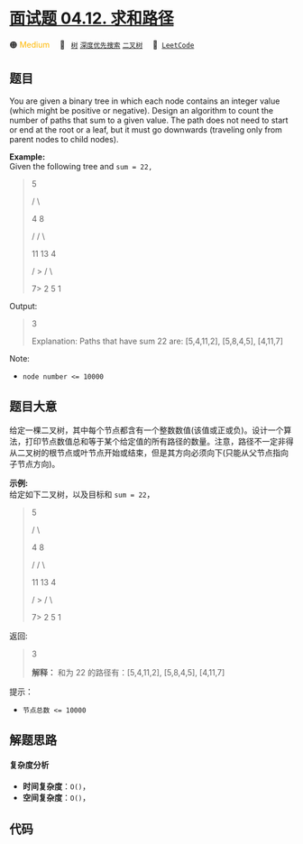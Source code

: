 # [面试题 04.12. 求和路径](https://leetcode.cn/problems/paths-with-sum-lcci)

🟠 <font color=#ffb800>Medium</font>&emsp; 🔖&ensp; [`树`](/tag/tree.md) [`深度优先搜索`](/tag/depth-first-search.md) [`二叉树`](/tag/binary-tree.md)&emsp; 🔗&ensp;[`LeetCode`](https://leetcode.cn/problems/paths-with-sum-lcci)

## 题目

You are given a binary tree in which each node contains an integer value
(which might be positive or negative). Design an algorithm to count the number
of paths that sum to a given value. The path does not need to start or end at
the root or a leaf, but it must go downwards (traveling only from parent nodes
to child nodes).

**Example:**  
Given the following tree and  `sum = 22,`

> 
> 
> 
> 
> 
> > 
> > 
> > 
>   5
> 
> > 
> > 
> > 
>  / \
> 
> > 
> > 
> > 
> 4   8
> 
> > 
> > 
>    /   / \
> 
> > 
> > 
>   11  13  4
> 
> > 
> > 
>  /  \> 
> / \
> 
> > 
> > 
> 7> 
> 2  5   1
> 
> 

Output:

> 
> 
> 
> 
> 
> 3
> 
> Explanation: Paths that have sum 22 are: [5,4,11,2], [5,8,4,5], [4,11,7]

Note:

  * `node number <= 10000`


## 题目大意

给定一棵二叉树，其中每个节点都含有一个整数数值(该值或正或负)。设计一个算法，打印节点数值总和等于某个给定值的所有路径的数量。注意，路径不一定非得从二叉树的根节点或叶节点开始或结束，但是其方向必须向下(只能从父节点指向子节点方向)。

**示例:**  
给定如下二叉树，以及目标和 `sum = 22`，

> 
> 
> 
> 
> 
> > 
> > 
> > 
>   5
> 
> > 
> > 
> > 
>  / \
> 
> > 
> > 
> > 
> 4   8
> 
> > 
> > 
>    /   / \
> 
> > 
> > 
>   11  13  4
> 
> > 
> > 
>  /  \> 
> / \
> 
> > 
> > 
> 7> 
> 2  5   1
> 
> 

返回:

> 
> 
> 
> 
> 
> 3
> 
> **解释：** 和为 22 的路径有：[5,4,11,2], [5,8,4,5], [4,11,7]

提示：

  * `节点总数 <= 10000`


## 解题思路

#### 复杂度分析

- **时间复杂度**：`O()`，
- **空间复杂度**：`O()`，

## 代码

```javascript

```